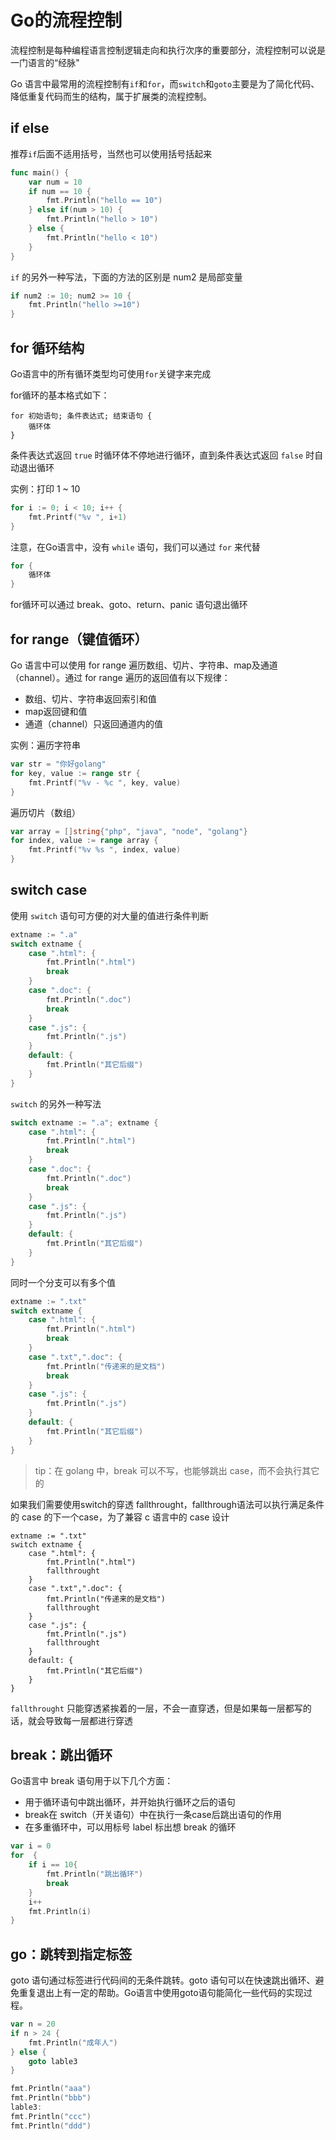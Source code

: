 # Go的流程控制

流程控制是每种编程语言控制逻辑走向和执行次序的重要部分，流程控制可以说是一门语言的“经脉"

Go 语言中最常用的流程控制有`if`和`for`，而`switch`和`goto`主要是为了简化代码、降低重复代码而生的结构，属于扩展类的流程控制。

## if else

推荐`if`后面不适用括号，当然也可以使用括号括起来

```go
func main() {
	var num = 10
	if num == 10 {
		fmt.Println("hello == 10")
	} else if(num > 10) {
		fmt.Println("hello > 10")
	} else {
		fmt.Println("hello < 10")
	}
}
```

`if` 的另外一种写法，下面的方法的区别是 num2 是局部变量

```go
if num2 := 10; num2 >= 10 {
    fmt.Println("hello >=10")
}
```

## for 循环结构

Go语言中的所有循环类型均可使用`for`关键字来完成

for循环的基本格式如下：

```
for 初始语句; 条件表达式; 结束语句 {
	循环体
}
```

条件表达式返回 `true` 时循环体不停地进行循环，直到条件表达式返回 `false` 时自动退出循环

实例：打印 1 ~ 10

```go
for i := 0; i < 10; i++ {
    fmt.Printf("%v ", i+1)
}
```

注意，在Go语言中，没有 `while` 语句，我们可以通过 `for` 来代替

```go
for {
    循环体
}
```

for循环可以通过 break、goto、return、panic 语句退出循环

## for range（键值循环）

Go 语言中可以使用 for range 遍历数组、切片、字符串、map及通道（channel）。通过 for range 遍历的返回值有以下规律：

- 数组、切片、字符串返回索引和值
- map返回键和值
- 通道（channel）只返回通道内的值

实例：遍历字符串

```go
var str = "你好golang"
for key, value := range str {
    fmt.Printf("%v - %c ", key, value)
}
```

遍历切片（数组）

```go
var array = []string{"php", "java", "node", "golang"}
for index, value := range array {
    fmt.Printf("%v %s ", index, value)
}
```

## switch case

使用 `switch` 语句可方便的对大量的值进行条件判断

```go
extname := ".a"
switch extname {
	case ".html": {
		fmt.Println(".html")
		break
	}
	case ".doc": {
		fmt.Println(".doc")
		break
	}
	case ".js": {
		fmt.Println(".js")
	}
	default: {
		fmt.Println("其它后缀")
	}
}
```

`switch` 的另外一种写法

```go
switch extname := ".a"; extname {
	case ".html": {
		fmt.Println(".html")
		break
	}
	case ".doc": {
		fmt.Println(".doc")
		break
	}
	case ".js": {
		fmt.Println(".js")
	}
	default: {
		fmt.Println("其它后缀")
	}
}
```

同时一个分支可以有多个值

```go
extname := ".txt"
switch extname {
	case ".html": {
		fmt.Println(".html")
		break
	}
	case ".txt",".doc": {
		fmt.Println("传递来的是文档")
		break
	}
	case ".js": {
		fmt.Println(".js")
	}
	default: {
		fmt.Println("其它后缀")
	}
}
```

> tip：在 golang 中，break 可以不写，也能够跳出 case，而不会执行其它的

如果我们需要使用switch的穿透 fallthrought，fallthrough语法可以执行满足条件的 case 的下一个case，为了兼容 c 语言中的 case 设计 

```
extname := ".txt"
switch extname {
	case ".html": {
		fmt.Println(".html")
		fallthrought
	}
	case ".txt",".doc": {
		fmt.Println("传递来的是文档")
		fallthrought
	}
	case ".js": {
		fmt.Println(".js")
		fallthrought
	}
	default: {
		fmt.Println("其它后缀")
	}
}
```

`fallthrought` 只能穿透紧挨着的一层，不会一直穿透，但是如果每一层都写的话，就会导致每一层都进行穿透

## break：跳出循环

Go语言中 break 语句用于以下几个方面：

- 用于循环语句中跳出循环，并开始执行循环之后的语句
- break在 switch（开关语句）中在执行一条case后跳出语句的作用
- 在多重循环中，可以用标号 label 标出想 break 的循环

```go
var i = 0
for  {
    if i == 10{
        fmt.Println("跳出循环")
        break
    }
    i++
    fmt.Println(i)
}
```

## go：跳转到指定标签

goto 语句通过标签进行代码间的无条件跳转。goto 语句可以在快速跳出循环、避免重复退出上有一定的帮助。Go语言中使用goto语句能简化一些代码的实现过程。

```go
var n = 20
if n > 24 {
    fmt.Println("成年人")
} else {
    goto lable3
}

fmt.Println("aaa")
fmt.Println("bbb")
lable3:
fmt.Println("ccc")
fmt.Println("ddd")
```

